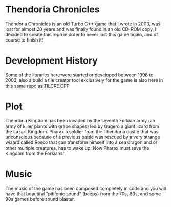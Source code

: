 # Thendoria Chronicles
Thendoria Chronicles is an old Turbo C++ game that I wrote in 2003, was lost for almost 20 years and was finally found in an old CD-ROM copy, I decided to create this repo in order to never lost this game again, and of course to finish it!

# Development History
Some of the libraries here were started or developed between 1998 to 2003, also a build a tile creator tool exclusively for the game is also here in this same repo as TILCRE.CPP

# Plot
Thendoria Kingdom has been invaded by the seventh Forkian army (an army of killer plants with grape shapes) led by Gagero a giant lizard from the Lazart Kingdom. Pharax a soldier from the Thendoria castle that was unconscious because of a previous battle was rescued by a very strange wizard called Rosco that can transform himself into a sea dragon and or other multiple creatures, has to wake up. Now Pharax must save the Kingdom from the Forkians!

# Music
The music of the game has been composed completely in code and you will have that beautiful "pitifonic sound" (beeps) from the 70s, 80s, and some 90s games before sound blaster.

